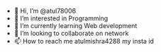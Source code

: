 - 👋 Hi, I’m @atul78006
- 👀 I’m interested in Programming 
- 🌱 I’m currently learning Web development 
- 💞️ I’m looking to collaborate on network
- 📫 How to reach me  atulmishra4288 my insta id

<!---
atul78006/atul78006 is a ✨ special ✨ repository because its `README.md` (this file) appears on your GitHub profile.
You can click the Preview link to take a look at your changes.
--->
